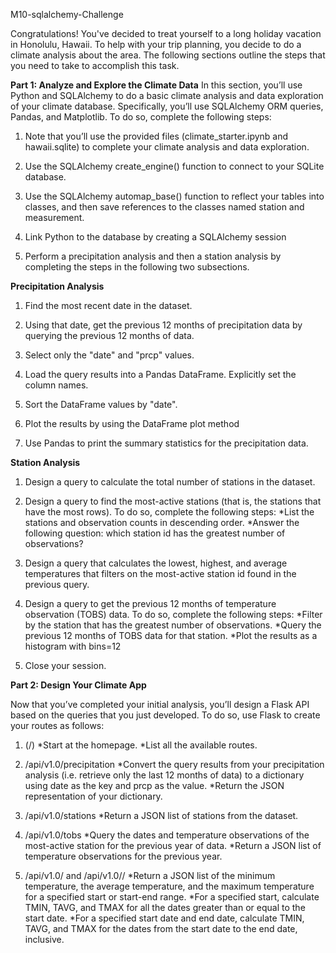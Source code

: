 M10-sqlalchemy-Challenge


Congratulations! You've decided to treat yourself to a long holiday vacation in Honolulu, Hawaii. To help with your trip planning, you decide to do a climate analysis about the area. The following sections outline the steps that you need to take to accomplish this task.

**Part 1: Analyze and Explore the Climate Data**
In this section, you’ll use Python and SQLAlchemy to do a basic climate analysis and data exploration of your climate database. Specifically, you’ll use SQLAlchemy ORM queries, Pandas, and Matplotlib. To do so, complete the following steps:

1. Note that you’ll use the provided files (climate_starter.ipynb and hawaii.sqlite) to complete your climate analysis and data exploration.

2. Use the SQLAlchemy create_engine() function to connect to your SQLite database.

3. Use the SQLAlchemy automap_base() function to reflect your tables into classes, and then save references to the classes named station and measurement.

4. Link Python to the database by creating a SQLAlchemy session

5. Perform a precipitation analysis and then a station analysis by completing the steps in the following two subsections.


**Precipitation Analysis**

1. Find the most recent date in the dataset.

2. Using that date, get the previous 12 months of precipitation data by querying the previous 12 months of data.

3. Select only the "date" and "prcp" values.

4. Load the query results into a Pandas DataFrame. Explicitly set the column names.

5. Sort the DataFrame values by "date".

6. Plot the results by using the DataFrame plot method

7. Use Pandas to print the summary statistics for the precipitation data.


**Station Analysis**

1. Design a query to calculate the total number of stations in the dataset.

2. Design a query to find the most-active stations (that is, the stations that have the most rows). To do so, complete the following steps:
        *List the stations and observation counts in descending order.
        *Answer the following question: which station id has the greatest number of observations?

3. Design a query that calculates the lowest, highest, and average temperatures that filters on the most-active station id found in the previous query.

4. Design a query to get the previous 12 months of temperature observation (TOBS) data. To do so, complete the following steps:
        *Filter by the station that has the greatest number of observations.
        *Query the previous 12 months of TOBS data for that station.
        *Plot the results as a histogram with bins=12

5. Close your session. 


**Part 2: Design Your Climate App**

Now that you’ve completed your initial analysis, you’ll design a Flask API based on the queries that you just developed. To do so, use Flask to create your routes as follows:

1. (/)
        *Start at the homepage.
        *List all the available routes.

2. /api/v1.0/precipitation
        *Convert the query results from your precipitation analysis (i.e. retrieve only the last 12 months of data) to a dictionary using date as the key and prcp as the value.
        *Return the JSON representation of your dictionary.

3. /api/v1.0/stations
        *Return a JSON list of stations from the dataset.

4. /api/v1.0/tobs
        *Query the dates and temperature observations of the most-active station for the previous year of data.
        *Return a JSON list of temperature observations for the previous year.

5. /api/v1.0/<start> and /api/v1.0/<start>/<end>
        *Return a JSON list of the minimum temperature, the average temperature, and the maximum temperature for a specified start or start-end range.
        *For a specified start, calculate TMIN, TAVG, and TMAX for all the dates greater than or equal to the start date.
        *For a specified start date and end date, calculate TMIN, TAVG, and TMAX for the dates from the start date to the end date, inclusive.


